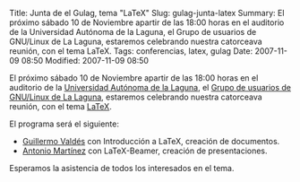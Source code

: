 Title: Junta de el Gulag, tema "LaTeX"
Slug: gulag-junta-latex
Summary: El próximo sábado 10 de Noviembre apartir de las 18:00 horas en el auditorio de la Universidad Autónoma de la Laguna, el Grupo de usuarios de GNU/Linux de La Laguna, estaremos celebrando nuestra catorceava reunión, con el tema LaTeX.
Tags: conferencias, latex, gulag
Date: 2007-11-09 08:50
Modified: 2007-11-09 08:50


El próximo sábado 10 de Noviembre apartir de las 18:00 horas en el auditorio de la [Universidad Autónoma de la Laguna](http://www.ual.mx/), el [Grupo de usuarios de GNU/Linux de La Laguna](http://www.gulag.org.mx/), estaremos celebrando nuestra catorceava reunión, con el tema [LaTeX](http://es.wikipedia.org/wiki/LaTeX).

El programa será el siguiente:

* [Guillermo Valdés](http://www.movimientolibre.com/) con Introducción a LaTeX, creación de documentos.
* [Antonio Martínez](http://www.antoniomtz.org/) con LaTeX-Beamer, creación de presentaciones.

Esperamos la asistencia de todos los interesados en el tema.
